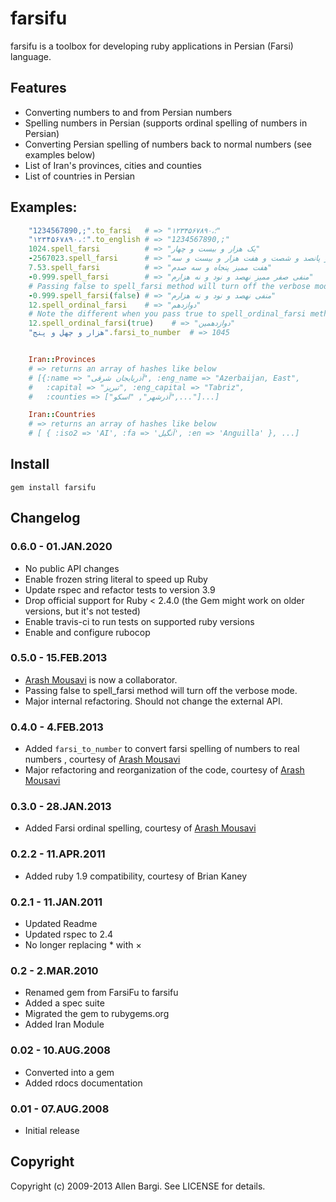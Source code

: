 # farsifu
farsifu is a toolbox for developing ruby applications in Persian (Farsi) language.

## Features
* Converting numbers to and from Persian numbers
* Spelling numbers in Persian (supports ordinal spelling of numbers in Persian)
* Converting Persian spelling of numbers back to normal numbers (see examples below)
* List of Iran's provinces, cities and counties
* List of countries in Persian

## Examples:
``` ruby
    "1234567890,;".to_farsi   # => "۱۲۳۴۵۶۷۸۹۰،؛"
    "۱۲۳۴۵۶۷۸۹۰،؛".to_english # => "1234567890,;"
    1024.spell_farsi          # => "یک هزار و بیست و چهار"
    -2567023.spell_farsi      # => "منفی دو میلیون و پانصد و شصت و هفت هزار و بیست و سه"
    7.53.spell_farsi          # => "هفت ممیز پنجاه و سه صدم"
    -0.999.spell_farsi        # => "منفی صفر ممیز نهصد و نود و نه هزارم"
    # Passing false to spell_farsi method will turn off the verbose mode.
    -0.999.spell_farsi(false) # => "منفی نهصد و نود و نه هزارم"
    12.spell_ordinal_farsi    # => "دوازدهم"
    # Note the different when you pass true to spell_ordinal_farsi method. 
    12.spell_ordinal_farsi(true)    # => "دوازدهمین"
    "هزار و چهل و پنج".farsi_to_number  # => 1045


    Iran::Provinces
    # => returns an array of hashes like below
    # [{:name => "آذربایجان شرقی", :eng_name => "Azerbaijan, East",
    #   :capital => "تبریز", :eng_capital => "Tabriz", 
    #   :counties => ["آذرشهر", "اسکو",..."]...]

    Iran::Countries
    # => returns an array of hashes like below
    # [ { :iso2 => 'AI', :fa => 'آنگیل', :en => 'Anguilla' }, ...]
```

## Install
    gem install farsifu

## Changelog
### 0.6.0 - 01.JAN.2020
* No public API changes
* Enable frozen string literal to speed up Ruby
* Update rspec and refactor tests to version 3.9
* Drop official support for Ruby < 2.4.0 (the Gem might work on older versions, but it's not tested)
* Enable travis-ci to run tests on supported ruby versions
* Enable and configure rubocop

### 0.5.0 - 15.FEB.2013
* [Arash Mousavi](https://github.com/arashm) is now a collaborator.
* Passing false to spell_farsi method will turn off the verbose mode.
* Major internal refactoring. Should not change the external API.

### 0.4.0 - 4.FEB.2013
* Added `farsi_to_number` to convert farsi spelling of numbers to real numbers , courtesy of [Arash Mousavi](https://github.com/arashm)
* Major refactoring and reorganization of the code, courtesy of [Arash Mousavi](https://github.com/arashm)

### 0.3.0 - 28.JAN.2013
* Added Farsi ordinal spelling, courtesy of [Arash Mousavi](https://github.com/arashm)

### 0.2.2 - 11.APR.2011
* Added ruby 1.9 compatibility, courtesy of Brian Kaney 

### 0.2.1 - 11.JAN.2011
* Updated Readme
* Updated rspec to 2.4
* No longer replacing * with ×

### 0.2 - 2.MAR.2010
* Renamed gem from FarsiFu to farsifu
* Added a spec suite
* Migrated the gem to rubygems.org
* Added Iran Module

### 0.02 - 10.AUG.2008
* Converted into a gem
* Added rdocs documentation

### 0.01 - 07.AUG.2008
* Initial release


## Copyright

Copyright (c) 2009-2013 Allen Bargi. See LICENSE for details.
